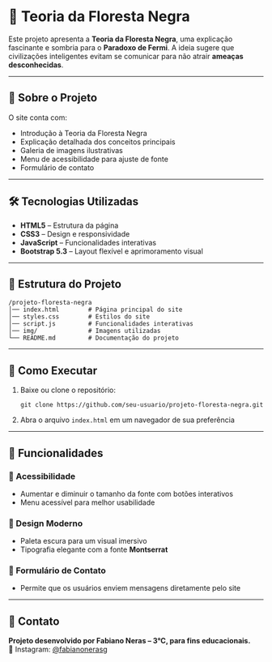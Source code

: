 # 🌌 Teoria da Floresta Negra

Este projeto apresenta a **Teoria da Floresta Negra**, uma explicação fascinante e sombria para o **Paradoxo de Fermi**. A ideia sugere que civilizações inteligentes evitam se comunicar para não atrair **ameaças desconhecidas**.

---

## 📜 Sobre o Projeto

O site conta com:

- Introdução à Teoria da Floresta Negra  
- Explicação detalhada dos conceitos principais  
- Galeria de imagens ilustrativas  
- Menu de acessibilidade para ajuste de fonte  
- Formulário de contato  

---

## 🛠️ Tecnologias Utilizadas

- **HTML5** – Estrutura da página  
- **CSS3** – Design e responsividade  
- **JavaScript** – Funcionalidades interativas  
- **Bootstrap 5.3** – Layout flexível e aprimoramento visual  

---

## 📂 Estrutura do Projeto

```
/projeto-floresta-negra  
│── index.html        # Página principal do site  
│── styles.css        # Estilos do site  
│── script.js         # Funcionalidades interativas  
│── img/              # Imagens utilizadas  
└── README.md         # Documentação do projeto  
```

---

## 🚀 Como Executar

1. Baixe ou clone o repositório:  
   ```
   git clone https://github.com/seu-usuario/projeto-floresta-negra.git
   ```
2. Abra o arquivo `index.html` em um navegador de sua preferência  

---

## 🔧 Funcionalidades

### 📏 Acessibilidade

- Aumentar e diminuir o tamanho da fonte com botões interativos  
- Menu acessível para melhor usabilidade  

### 🎨 Design Moderno

- Paleta escura para um visual imersivo  
- Tipografia elegante com a fonte **Montserrat**  

### 📧 Formulário de Contato

- Permite que os usuários enviem mensagens diretamente pelo site  

---

## 📢 Contato

**Projeto desenvolvido por Fabiano Neras – 3°C, para fins educacionais.**  
📸 Instagram: [@fabianonerasg](https://instagram.com/fabianonerasg)
